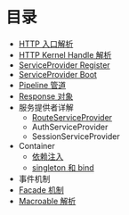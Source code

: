 # 目录

* [HTTP 入口解析](https://github.com/xiaohuilam/laravel/issues/1)
* [HTTP Kernel Handle 解析](https://github.com/xiaohuilam/laravel/issues/2)
* [ServiceProvider Register](https://github.com/xiaohuilam/laravel/issues/3)
* [ServiceProvider Boot](https://github.com/xiaohuilam/laravel/issues/4)
* [Pipeline 管道](https://github.com/xiaohuilam/laravel/issues/5)
* [Response 对象](https://github.com/xiaohuilam/laravel/issues/14)
* 服务提供者详解
  * [RouteServiceProvider](https://github.com/xiaohuilam/laravel/issues/6)
  * AuthServiceProvider
  * SessionServiceProvider
* Container
  * [依赖注入](https://github.com/xiaohuilam/laravel/issues/9)
  * [singleton 和 bind](https://github.com/xiaohuilam/laravel/issues/10)
* 事件机制
* [Facade 机制](https://github.com/xiaohuilam/laravel/issues/12)
* [Macroable 解析](https://github.com/xiaohuilam/laravel/issues/13)
